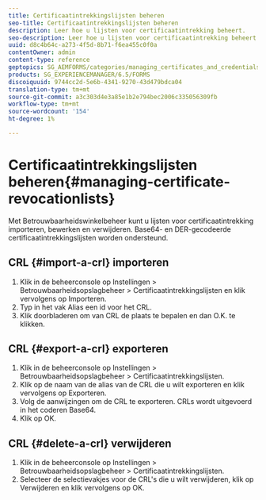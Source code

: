 ```yaml
---
title: Certificaatintrekkingslijsten beheren
seo-title: Certificaatintrekkingslijsten beheren
description: Leer hoe u lijsten voor certificaatintrekking beheert.
seo-description: Leer hoe u lijsten voor certificaatintrekking beheert.
uuid: d8c4b64c-a273-4f5d-8b71-f6ea455c0f0a
contentOwner: admin
content-type: reference
geptopics: SG_AEMFORMS/categories/managing_certificates_and_credentials
products: SG_EXPERIENCEMANAGER/6.5/FORMS
discoiquuid: 9744cc2d-5e6b-4341-9270-43d479bdca04
translation-type: tm+mt
source-git-commit: a3c303d4e3a85e1b2e794bec2006c335056309fb
workflow-type: tm+mt
source-wordcount: '154'
ht-degree: 1%

---
```



# Certificaatintrekkingslijsten beheren{#managing-certificate-revocationlists}

Met Betrouwbaarheidswinkelbeheer kunt u lijsten voor certificaatintrekking importeren, bewerken en verwijderen. Base64- en DER-gecodeerde certificaatintrekkingslijsten worden ondersteund.

## CRL {#import-a-crl} importeren

1. Klik in de beheerconsole op Instellingen > Betrouwbaarheidsopslagbeheer > Certificaatintrekkingslijsten en klik vervolgens op Importeren.
1. Typ in het vak Alias een id voor het CRL.
1. Klik doorbladeren om van CRL de plaats te bepalen en dan O.K. te klikken.

## CRL {#export-a-crl} exporteren

1. Klik in de beheerconsole op Instellingen > Betrouwbaarheidsopslagbeheer > Certificaatintrekkingslijsten.
1. Klik op de naam van de alias van de CRL die u wilt exporteren en klik vervolgens op Exporteren.
1. Volg de aanwijzingen om de CRL te exporteren. CRLs wordt uitgevoerd in het coderen Base64.
1. Klik op OK.

## CRL {#delete-a-crl} verwijderen

1. Klik in de beheerconsole op Instellingen > Betrouwbaarheidsopslagbeheer > Certificaatintrekkingslijsten.
1. Selecteer de selectievakjes voor de CRL&#39;s die u wilt verwijderen, klik op Verwijderen en klik vervolgens op OK.

